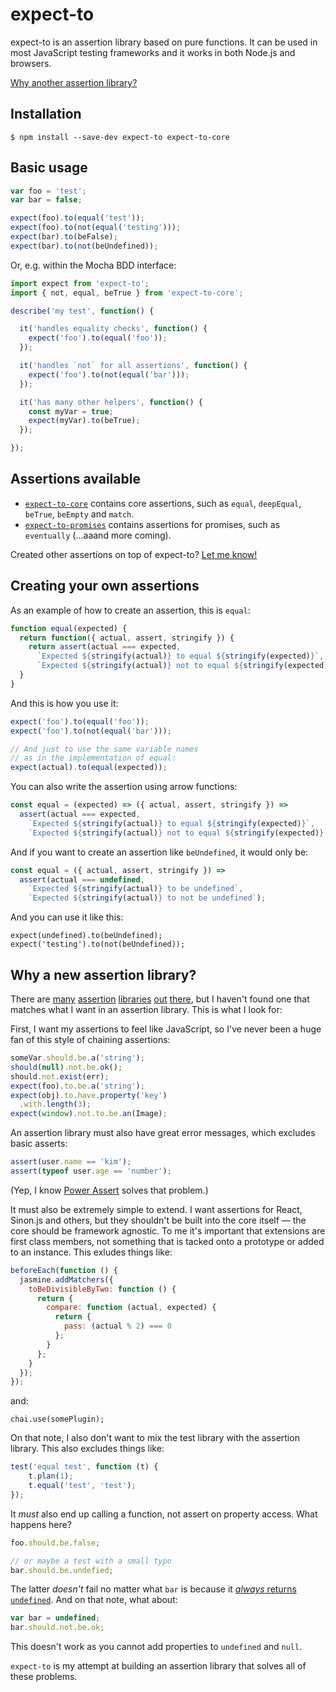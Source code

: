 expect-to
=========

expect-to is an assertion library based on pure functions. It can be used in
most JavaScript testing frameworks and it works in both Node.js and browsers.

[Why another assertion library?](#why-a-new-assertion-library)

Installation
------------

```
$ npm install --save-dev expect-to expect-to-core
```

Basic usage
-----------

```javascript
var foo = 'test';
var bar = false;

expect(foo).to(equal('test'));
expect(foo).to(not(equal('testing')));
expect(bar).to(beFalse);
expect(bar).to(not(beUndefined));
```

Or, e.g. within the Mocha BDD interface:

```javascript
import expect from 'expect-to';
import { not, equal, beTrue } from 'expect-to-core';

describe('my test', function() {

  it('handles equality checks', function() {
    expect('foo').to(equal('foo'));
  });

  it('handles `not` for all assertions', function() {
    expect('foo').to(not(equal('bar')));
  });

  it('has many other helpers', function() {
    const myVar = true;
    expect(myVar).to(beTrue);
  });

});
```

Assertions available
--------------------

- [`expect-to-core`](https://github.com/kjbekkelund/expect-to-core) contains core assertions, such as `equal`, `deepEqual`, `beTrue`, `beEmpty` and `match`.
- [`expect-to-promises`](https://github.com/kjbekkelund/expect-to-promises) contains assertions for promises, such as `eventually` (...aaand more coming).

Created other assertions on top of expect-to? [Let me know!](https://github.com/kjbekkelund/expect-to/pulls)

Creating your own assertions
----------------------------

As an example of how to create an assertion, this is `equal`:

```javascript
function equal(expected) {
  return function({ actual, assert, stringify }) {
    return assert(actual === expected,
      `Expected ${stringify(actual)} to equal ${stringify(expected)}`,
      `Expected ${stringify(actual)} not to equal ${stringify(expected)}`);
  }
}
```

And this is how you use it:

```javascript
expect('foo').to(equal('foo'));
expect('foo').to(not(equal('bar')));

// And just to use the same variable names
// as in the implementation of equal:
expect(actual).to(equal(expected));
```

You can also write the assertion using arrow functions:

```javascript
const equal = (expected) => ({ actual, assert, stringify }) =>
  assert(actual === expected,
    `Expected ${stringify(actual)} to equal ${stringify(expected)}`,
    `Expected ${stringify(actual)} not to equal ${stringify(expected)}`);
```

And if you want to create an assertion like `beUndefined`, it would only be:

```javascript
const equal = ({ actual, assert, stringify }) =>
  assert(actual === undefined,
    `Expected ${stringify(actual)} to be undefined`,
    `Expected ${stringify(actual)} to not be undefined`);
```

And you can use it like this:

```
expect(undefined).to(beUndefined);
expect('testing').to(not(beUndefined));
```

Why a new assertion library?
----------------------------

There are [many](http://chaijs.com/)
[assertion](https://github.com/shouldjs/should.js)
[libraries](https://github.com/Automattic/expect.js)
[out](https://github.com/power-assert-js/power-assert)
[there](https://github.com/moll/js-must), but I haven't found one that matches
what I want in an assertion library. This is what I look for:

First, I want my assertions to feel like JavaScript, so I've never been a huge
fan of this style of chaining assertions:

```javascript
someVar.should.be.a('string');
should(null).not.be.ok();
should.not.exist(err);
expect(foo).to.be.a('string');
expect(obj).to.have.property('key')
  .with.length(3);
expect(window).not.to.be.an(Image);
```

An assertion library must also have great error messages, which excludes basic
asserts:

```javascript
assert(user.name == 'kim');
assert(typeof user.age == 'number');
```

(Yep, I know [Power Assert](https://github.com/power-assert-js/power-assert)
solves that problem.)

It must also be extremely simple to extend. I want assertions for React,
Sinon.js and others, but they shouldn't be built into the core itself — the
core should be framework agnostic. To me it's important that extensions are
first class members, not something that is tacked onto a prototype or added to
an instance. This exludes things like:

```javascript
beforeEach(function () {
  jasmine.addMatchers({
    toBeDivisibleByTwo: function () {
      return {
        compare: function (actual, expected) {
          return {
            pass: (actual % 2) === 0
          };
        }
      };
    }
  });
});
```

and:

```
chai.use(somePlugin);
```

On that note, I also don't want to mix the test library with the assertion
library. This also excludes things like:

```javascript
test('equal test', function (t) {
    t.plan(1);
    t.equal('test', 'test');
});
```

It _must_ also end up calling a function, not assert on property access. What
happens here?

```javascript
foo.should.be.false;

// or maybe a test with a small typo
bar.should.be.undefied;
```

The latter _doesn't_ fail no matter what `bar` is because it
[_always_ returns `undefined`](https://github.com/moll/js-must#asserting-on-property-access).
And on that note, what about:

```javascript
var bar = undefined;
bar.should.not.be.ok;
```

This doesn't work as you cannot add properties to `undefined` and `null`.

`expect-to` is my attempt at building an assertion library that solves all of these problems.
